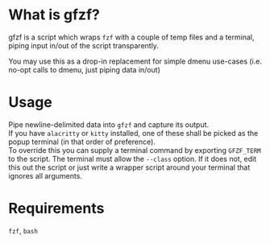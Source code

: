 # What is gfzf?
gfzf is a script which wraps `fzf` with a couple of temp files and a terminal, piping input in/out of the script transparently.  

You may use this as a drop-in replacement for simple dmenu use-cases (i.e. no-opt calls to dmenu, just piping data in/out)  

# Usage
Pipe newline-delimited data into `gfzf` and capture its output.  
If you have `alacritty` or `kitty` installed, one of these shall be picked as the popup terminal (in that order of preference).  
To override this you can supply a terminal command by exporting `GFZF_TERM` to the script. The terminal must allow the `--class` option. If it does not, edit this out the script or just write a wrapper script around your terminal that ignores all arguments.


# Requirements
`fzf`, `bash`  

